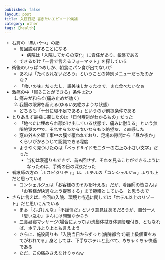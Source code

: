 ```yaml
---
published: false
layout: post
title: 入院日記 書きたいエピソード候補
category: other
tags: [health]
---
```


- 右肩の「黒いやつ」の話
  - 毎回説明することになる
    - 病院は「入院してからの変化」に責任があり、敏感である
  - できるだけ「一言で言えるフォーマット」を探している
- 術後のいっぱつめしか、朝食にパン食が出てないが
  - あれは「たべられないだろう」ということの特別メニューだったのかな？
  - 「救いの味」だったし、超美味しかったので、また食べたいなぁ
- 激痛の中「眠ることができる」条件は2つ
  1. 痛みが和らぐ(痛み止めが効く)
  2. 我慢の限界を超える(ゆるい気絶のような状態)
  - どちらも「十分に寝不足である」というのが前提条件である
- とりあえず最初に探したのは「日付時刻がわかるもの」だった
  - 「地べたに埋められ顔だけ出している状態で、痛みに耐える」という無限地獄の中で、それすらわからないならもう絶望だ、と直感した
  - 窓の外も外壁工事中の膜で覆われており、足場の隙間から「昼か夜か」くらいがかろうじて認識できる程度
  - ようやく見つけたのは「ベッドサイドモニターの右上の小さい文字」だった
    - 当初は寝返りもできず、首も回せず、それを見ることができるようになったのは、手術の日の深夜だった
- 看護師の方の「ホスピタリティ」は、ホテルの「コンシェルジュ」よりも上だと思っている
  - コンシェルジュは「お客様ののぞみを叶える」だが、看護師の皆さんは「お客様が快適なよう提案する」まで範疇としている、と思うので
- さらに言えば、今回の入院、環境と待遇に関しては「ホテル以上のリゾート」だと思いこんでいる
  - まぁ「ふざけんな」「不謹慎だ」という意見はあるだろうが、自分一人「思い込む」ぶんには問題なかろう
  - 三食昼寝マッサージ(場合によっては)洗髪体拭き体調管理付き、ともなれば、ホテルより上とも言えよう
  - さらに、施設周りも「入院当日からずっと(病院都合で)最上級個室をあてがわれてる」身としては、下手なホテルと比べて、めちゃくちゃ快適である
  - ただ、この痛みさえなけりゃねｗ
